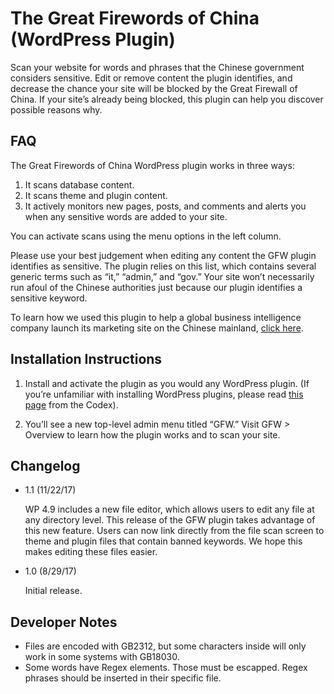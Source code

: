 # The Great Firewords of China (WordPress Plugin)

Scan your website for words and phrases that the Chinese government considers sensitive. Edit or remove content the plugin identifies, and decrease the chance your site will be blocked by the Great Firewall of China. If your site’s already being blocked, this plugin can help you discover possible reasons why.

## FAQ
The Great Firewords of China WordPress plugin works in three ways:

1. It scans database content.
2. It scans theme and plugin content.
3. It actively monitors new pages, posts, and comments and alerts you when any sensitive words are added to your site.

You can activate scans using the menu options in the left column.

Please use your best judgement when editing any content the GFW plugin identifies as sensitive. The plugin relies on this list, which contains several generic terms such as “it,” “admin,” and “gov.” Your site won’t necessarily run afoul of the Chinese authorities just because our plugin identifies a sensitive keyword.

To learn how we used this plugin to help a global business intelligence company launch its marketing site on the Chinese mainland, [click here](https://studiohyperset.com/how-do-i-launch-a-chinese-website/).

## Installation Instructions
1. Install and activate the plugin as you would any WordPress plugin. (If you’re unfamiliar with installing WordPress plugins, please read [this page](https://codex.wordpress.org/Managing_Plugins) from the Codex).

2. You’ll see a new top-level admin menu titled “GFW.” Visit GFW > Overview to learn how the plugin works and to scan your site.

## Changelog
- 1.1 (11/22/17)

  WP 4.9 includes a new file editor, which allows users to edit any file at any directory level. This release of the GFW plugin takes advantage of this new feature. Users can now link directly from the file scan screen to theme and plugin files that contain banned keywords. We hope this makes editing these files easier.

- 1.0 (8/29/17)
  
  Initial release.

## Developer Notes
- Files are encoded with GB2312, but some characters inside will only work in some systems with GB18030.
- Some words have Regex elements. Those must be escapped. Regex phrases should be inserted in their specific file.
